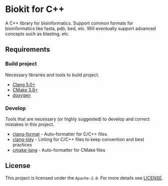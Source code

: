 # Biokit for C++

A C++ library for bioinformatics. Support common formats for bioinformatics like fasta, pdb, bed,
etc. Will eventually support advanced concepts such as blasting, etc.

## Requirements

### Build project

Necessary libraries and tools to build project.

- [Clang 5.0+](https://clang.llvm.org/)
- [CMake 3.8+](https://cmake.org/)
- [doxygen](https://doxygen.nl/)

### Develop

Tools that are necessary (or highly suggested) to develop and correct mistakes in this project.

- [clang-format](https://clang.llvm.org/docs/ClangFormat.html) - Auto-formatter for C/C++ files
- [clang-tidy](https://clang.llvm.org/extra/clang-tidy) - Linting for C/C++ files to keep
    convention and best practices
- [cmake-lang](https://github.com/cheshirekow/cmake_format) - Auto-formatter for CMake files

## License

This project is licensed under the `Apache-2.0`. For more details see [LICENSE](LICENSE).
